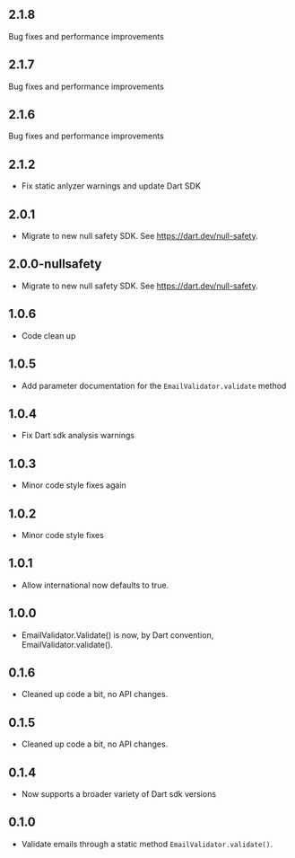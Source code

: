 ## 2.1.8
Bug fixes and performance improvements
## 2.1.7
Bug fixes and performance improvements
## 2.1.6
Bug fixes and performance improvements
## 2.1.2

* Fix static anlyzer warnings and update Dart SDK

## 2.0.1

* Migrate to new null safety SDK. See https://dart.dev/null-safety.

## 2.0.0-nullsafety

* Migrate to new null safety SDK. See https://dart.dev/null-safety.

## 1.0.6

* Code clean up

## 1.0.5

* Add parameter documentation for the `EmailValidator.validate` method

## 1.0.4

* Fix Dart sdk analysis warnings
  
## 1.0.3

* Minor code style fixes again
  
## 1.0.2

* Minor code style fixes
  
## 1.0.1

* Allow international now defaults to true.
  
## 1.0.0

* EmailValidator.Validate() is now, by Dart convention, EmailValidator.validate().

## 0.1.6

* Cleaned up code a bit, no API changes.

## 0.1.5

* Cleaned up code a bit, no API changes.

## 0.1.4

* Now supports a broader variety of Dart sdk versions

## 0.1.0

* Validate emails through a static method `EmailValidator.validate()`.
